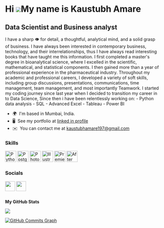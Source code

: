Hi ![](https://user-images.githubusercontent.com/18350557/176309783-0785949b-9127-417c-8b55-ab5a4333674e.gif)My name is Kaustubh Amare
======================================================================================================================================

Data Scientist and Business analyst
-----------------------------------

I have a sharp 👁 for detail, a thoughtful, analytical mind, and a solid grasp of business. I have always been interested in contemporary business, technology, and their interrelationships, thus I have always read interesting books that have taught me this information. I first completed a master's degree in bioanalytical science, where I excelled in the scientific, mathematical, and statistical components. I then gained more than a year of professional experience in the pharmaceutical industry. Throughout my academic and professional careers, I developed a variety of soft skills, including group discussions, presentations, communications, time management, team management, and most importantly Teamwork. I started my coding journey since last year when I decided to transition my career in to Data Science, Since then i have been relentlessly working on: - Python data analysis - SQL - Advanced Excel - Tableau - Power BI

* 🌍  I'm based in Mumbai, India.
* 🖥️  See my portfolio at [linked in profile](http://www.linkedin.com/in/kaustubh-amare)
* ✉️  You can contact me at [kaustubhamare197@gmail.com](mailto:kaustubhamare197@gmail.com)

### Skills


<p align="left">
<a href="https://www.python.org/" target="_blank" rel="noreferrer"><img src="https://raw.githubusercontent.com/danielcranney/readme-generator/main/public/icons/skills/python-colored.svg" width="36" height="36" alt="Python" /></a>
<a href="https://www.postgresql.org/" target="_blank" rel="noreferrer"><img src="https://raw.githubusercontent.com/danielcranney/readme-generator/main/public/icons/skills/postgresql-colored.svg" width="36" height="36" alt="PostgreSQL" /></a>
<a href="https://www.adobe.com/uk/products/photoshop.html" target="_blank" rel="noreferrer"><img src="https://raw.githubusercontent.com/danielcranney/readme-generator/main/public/icons/skills/photoshop-colored.svg" width="36" height="36" alt="Photoshop" /></a>
<a href="adobe.com/uk/products/illustrator.html" target="_blank" rel="noreferrer"><img src="https://raw.githubusercontent.com/danielcranney/readme-generator/main/public/icons/skills/illustrator-colored.svg" width="36" height="36" alt="Illustrator" /></a>
<a href="https://www.adobe.com/uk/products/premiere.html" target="_blank" rel="noreferrer"><img src="https://raw.githubusercontent.com/danielcranney/readme-generator/main/public/icons/skills/premierepro-colored.svg" width="36" height="36" alt="Premiere Pro" /></a>
<a href="https://www.adobe.com/uk/products/aftereffects.html" target="_blank" rel="noreferrer"><img src="https://raw.githubusercontent.com/danielcranney/readme-generator/main/public/icons/skills/aftereffects-colored.svg" width="36" height="36" alt="After Effects" /></a>
</p>


### Socials

<p align="left"> <a href="https://www.github.com/Kaustubh-Amare" target="_blank" rel="noreferrer"><img src="https://raw.githubusercontent.com/danielcranney/readme-generator/main/public/icons/socials/github.svg" width="32" height="32" /></a> <a href="https://www.linkedin.com/in/kaustubh-amare" target="_blank" rel="noreferrer"><img src="https://raw.githubusercontent.com/danielcranney/readme-generator/main/public/icons/socials/linkedin.svg" width="32" height="32" /></a></p>

###

<b>My GitHub Stats</b>

<a href="http://www.github.com/Kaustubh-Amare"><img src="https://github-readme-streak-stats.herokuapp.com/?user=Kaustubh-Amare&stroke=ffffff&background=1c1917&ring=0891b2&fire=0891b2&currStreakNum=ffffff&currStreakLabel=0891b2&sideNums=ffffff&sideLabels=ffffff&dates=ffffff&hide_border=true" /></a>

<a href="http://www.github.com/Kaustubh-Amare"><img src="https://github-readme-activity-graph.cyclic.app/graph?username=Kaustubh-Amare&bg_color=1c1917&color=ffffff&line=0891b2&point=ffffff&area_color=1c1917&area=true&hide_border=true&custom_title=GitHub%20Commits%20Graph" alt="GitHub Commits Graph" /></a>
